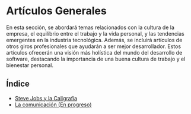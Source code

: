 # Artículos Generales


En esta sección, se abordará temas relacionados con la cultura de la empresa, el equilibrio entre el trabajo y la vida personal, y las tendencias emergentes en la industria tecnológica. Además, se incluirá artículos de otros giros profesionales que ayudarán a ser mejor desarrollador. Estos artículos ofrecerán una visión más holística del mundo del desarrollo de software, destacando la importancia de una buena cultura de trabajo y el bienestar personal.

## Índice

- [Steve Jobs y la Caligrafía](./0001)
- [La comunicación (En progreso)](./0002)
